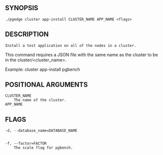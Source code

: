 ## SYNOPSIS
    ./pgedge cluster app-install CLUSTER_NAME APP_NAME <flags>
 
## DESCRIPTION
    Install a test application on all of the nodes in a cluster. 
This command requires a JSON file with the same name as the cluster to be in the cluster/<cluster_name>. 

Example: cluster app-install pgbench
 
## POSITIONAL ARGUMENTS
    CLUSTER_NAME
        The name of the cluster.
    APP_NAME
 
## FLAGS
    -d, --database_name=DATABASE_NAME
    
    
    -f, --factor=FACTOR
        The scale flag for pgbench.
    
